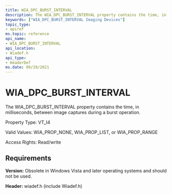 ```yaml
---
title: WIA_DPC_BURST_INTERVAL
description: The WIA_DPC_BURST_INTERVAL property contains the time, in milliseconds, between image captures during a burst operation.
keywords: ["WIA_DPC_BURST_INTERVAL Imaging Devices"]
topic_type:
- apiref
ms.topic: reference
api_name:
- WIA_DPC_BURST_INTERVAL
api_location:
- Wiadef.h
api_type:
- HeaderDef
ms.date: 09/29/2021
---
```


# WIA_DPC_BURST_INTERVAL

The WIA_DPC_BURST_INTERVAL property contains the time, in milliseconds, between image captures during a burst operation.

Property Type: VT_I4

Valid Values: WIA_PROP_NONE, WIA_PROP_LIST, or WIA_PROP_RANGE

Access Rights: Read/write

## Requirements

**Version:** Obsolete in Windows Vista and later operating systems and should not be used.

**Header:** wiadef.h (include Wiadef.h)
